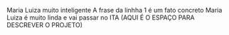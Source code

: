 Maria Luiza muito inteligente
A frase da linhha 1 é um fato concreto
Maria Luiza é muito linda e vai passar no ITA
(AQUI É O ESPAÇO PARA DESCREVER O PROJETO)
